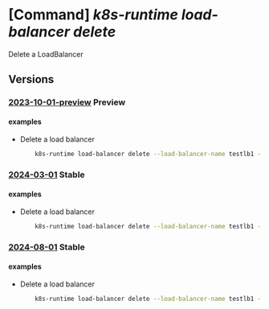 # [Command] _k8s-runtime load-balancer delete_

Delete a LoadBalancer

## Versions

### [2023-10-01-preview](/Resources/mgmt-plane/L3tyZXNvdXJjZXVyaX0vcHJvdmlkZXJzL21pY3Jvc29mdC5rdWJlcm5ldGVzcnVudGltZS9sb2FkYmFsYW5jZXJzL3t9/2023-10-01-preview.xml) **Preview**

<!-- mgmt-plane /{resourceuri}/providers/microsoft.kubernetesruntime/loadbalancers/{} 2023-10-01-preview -->

#### examples

- Delete a load balancer
    ```bash
        k8s-runtime load-balancer delete --load-balancer-name testlb1 --resource-uri subscriptions/00000000-1111-2222-3333-444444444444/resourceGroups/example/providers/Microsoft.Kubernetes/connectedClusters/cluster1
    ```

### [2024-03-01](/Resources/mgmt-plane/L3tyZXNvdXJjZXVyaX0vcHJvdmlkZXJzL21pY3Jvc29mdC5rdWJlcm5ldGVzcnVudGltZS9sb2FkYmFsYW5jZXJzL3t9/2024-03-01.xml) **Stable**

<!-- mgmt-plane /{resourceuri}/providers/microsoft.kubernetesruntime/loadbalancers/{} 2024-03-01 -->

#### examples

- Delete a load balancer
    ```bash
        k8s-runtime load-balancer delete --load-balancer-name testlb1 --resource-uri subscriptions/00000000-1111-2222-3333-444444444444/resourceGroups/example/providers/Microsoft.Kubernetes/connectedClusters/cluster1
    ```

### [2024-08-01](/Resources/mgmt-plane/L3tyZXNvdXJjZXVyaX0vcHJvdmlkZXJzL21pY3Jvc29mdC5rdWJlcm5ldGVzcnVudGltZS9sb2FkYmFsYW5jZXJzL3t9/2024-08-01.xml) **Stable**

<!-- mgmt-plane /{resourceuri}/providers/microsoft.kubernetesruntime/loadbalancers/{} 2024-08-01 -->

#### examples

- Delete a load balancer
    ```bash
        k8s-runtime load-balancer delete --load-balancer-name testlb1 --resource-uri subscriptions/00000000-1111-2222-3333-444444444444/resourceGroups/example/providers/Microsoft.Kubernetes/connectedClusters/cluster1
    ```
